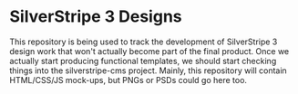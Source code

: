SilverStripe 3 Designs
======================

This repository is being used to track the development of SilverStripe 3 design work that won't actually become part of the final product.  Once we actually start producing functional templates, we should start checking things into the silverstripe-cms project.  Mainly, this repository will contain HTML/CSS/JS mock-ups, but PNGs or PSDs could go here too.
